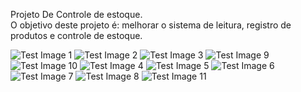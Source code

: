 Projeto De Controle de estoque.
<br>
O objetivo deste projeto é: melhorar o sistema de leitura, registro de produtos e controle de estoque.

![Test Image 1](https://github.com/rlmsz/Plutonium/blob/main/7b636e73-9e2e-426d-8f88-cef2afa74479.jpg?raw=true)
![Test Image 2](https://github.com/rlmsz/Plutonium/blob/main/b8cf9a56-4f43-4f64-bce1-1bc291f53cad.jpg?raw=true)
![Test Image 3](https://github.com/rlmsz/Plutonium/blob/main/7858e417-fa6b-421d-8eef-b7c9929ac7be.jpg?raw=true)
![Test Image 9](https://github.com/rlmsz/Plutonium/blob/main/c206cb11-4b4c-414f-b1ac-0da9b111244c.jpg?raw=true)
![Test Image 10](https://github.com/rlmsz/Plutonium/blob/main/53665342-89e2-468e-a342-442739d8e98f.jpg?raw=true)
![Test Image 4](https://github.com/rlmsz/Plutonium/blob/main/0d8bf354-9b8a-4b97-9cb1-314c76240e67.jpg?raw=true)
![Test Image 5](https://github.com/rlmsz/Plutonium/blob/main/58b1b97c-3df0-4122-b953-9ad85eea2463.jpg?raw=true)
![Test Image 6](https://github.com/rlmsz/Plutonium/blob/main/479cbae8-23a4-4af2-bad7-8371e336763f.jpg?raw=true)
![Test Image 7](https://github.com/rlmsz/Plutonium/blob/main/57040ec4-687e-4707-b1a8-55a66e324c13.jpg?raw=true)
![Test Image 8](https://github.com/rlmsz/Plutonium/blob/main/14c648d6-9776-425e-99e3-0a7618390147.jpg?raw=true)
![Test Image 11](https://github.com/rlmsz/Plutonium/blob/main/8c1b7180-f4a6-419b-a23c-e1f04fe6fb07.jpg?raw=true)
